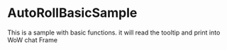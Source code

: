 # AutoRollBasicSample
This is a sample with basic functions. it will read the tooltip and print into WoW chat Frame
